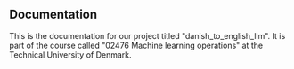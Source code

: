 ## Documentation

This is the documentation for our project titled "danish_to_english_llm". It is part of the course called "02476 Machine learning operations" at the Technical University of Denmark.
